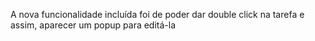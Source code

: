 A nova funcionalidade incluída foi de poder dar double click na tarefa e assim, aparecer um popup para editá-la
